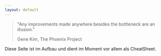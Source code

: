 ```yaml
---
layout: default
---
```


> "Any improvements made anywhere besides the bottleneck are an illusion."  
> 
> Gene Kim, The Phoenix Project 

Diese Seite ist im Aufbau und dient im Moment vor allem als CheatSheet.
